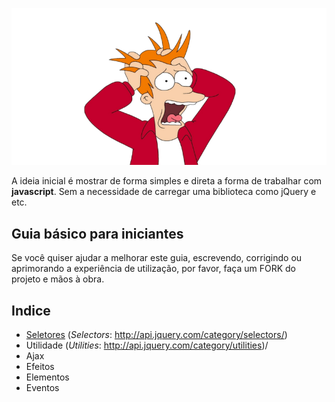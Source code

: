 ![Boilerplates Logo](logo.png "No jQuery")

A ideia inicial é mostrar de forma simples e direta a forma de trabalhar com __javascript__. Sem a necessidade de carregar uma biblioteca como jQuery e etc.

## Guia básico para iniciantes

Se você quiser ajudar a melhorar este guia, escrevendo, corrigindo ou aprimorando a experiência de utilização, por favor, faça um FORK do projeto e mãos à obra.

## Indice

- [Seletores](https://github.com/renanmpimentel/no-jquery/blob/master/doc/selector.md) (_Selectors_: http://api.jquery.com/category/selectors/)
- Utilidade (_Utilities_: http://api.jquery.com/category/utilities)/
- Ajax
- Efeitos
- Elementos
- Eventos
